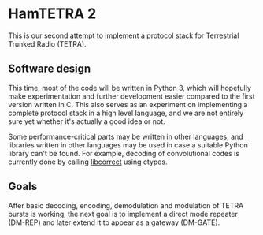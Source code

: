 # HamTETRA 2

This is our second attempt to implement a protocol stack for Terrestrial
Trunked Radio (TETRA).

## Software design

This time, most of the code will be written in Python 3, which will hopefully
make experimentation and further development easier compared to the first
version written in C. This also serves as an experiment on implementing a
complete protocol stack in a high level language, and we are not entirely
sure yet whether it's actually a good idea or not.

Some performance-critical parts may be written in other languages, and
libraries written in other languages may be used in case a suitable Python
library can't be found. For example, decoding of convolutional codes is
currently done by calling [libcorrect](https://github.com/quiet/libcorrect)
using ctypes.

## Goals

After basic decoding, encoding, demodulation and modulation of TETRA bursts
is working, the next goal is to implement a direct mode repeater (DM-REP)
and later extend it to appear as a gateway (DM-GATE).
